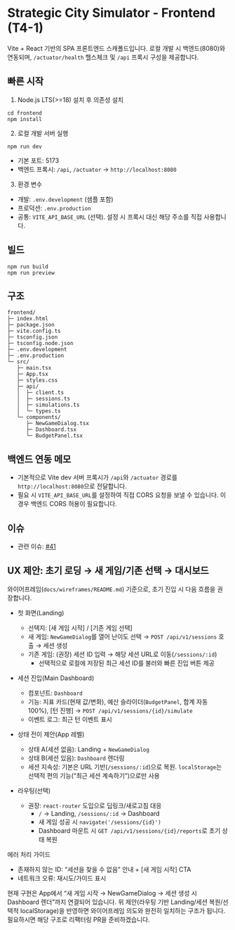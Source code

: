 # Strategic City Simulator - Frontend (T4-1)

Vite + React 기반의 SPA 프론트엔드 스캐폴드입니다. 로컬 개발 시 백엔드(8080)와 연동되며, `/actuator/health` 헬스체크 및 `/api` 프록시 구성을 제공합니다.

## 빠른 시작

1) Node.js LTS(>=18) 설치 후 의존성 설치
```
cd frontend
npm install
```

2) 로컬 개발 서버 실행
```
npm run dev
```
- 기본 포트: 5173
- 백엔드 프록시: `/api`, `/actuator` → `http://localhost:8080`

3) 환경 변수
- 개발: `.env.development` (샘플 포함)
- 프로덕션: `.env.production`
- 공통: `VITE_API_BASE_URL` (선택). 설정 시 프록시 대신 해당 주소를 직접 사용합니다.

## 빌드
```
npm run build
npm run preview
```

## 구조
```
frontend/
├─ index.html
├─ package.json
├─ vite.config.ts
├─ tsconfig.json
├─ tsconfig.node.json
├─ .env.development
├─ .env.production
└─ src/
   ├─ main.tsx
   ├─ App.tsx
   ├─ styles.css
   ├─ api/
   │  ├─ client.ts
   │  ├─ sessions.ts
   │  ├─ simulations.ts
   │  └─ types.ts
   └─ components/
      ├─ NewGameDialog.tsx
      ├─ Dashboard.tsx
      └─ BudgetPanel.tsx
```

## 백엔드 연동 메모
- 기본적으로 Vite dev 서버 프록시가 `/api`와 `/actuator` 경로를 `http://localhost:8080`으로 전달합니다.
- 필요 시 `VITE_API_BASE_URL`를 설정하여 직접 CORS 요청을 보낼 수 있습니다. 이 경우 백엔드 CORS 허용이 필요합니다.

## 이슈
- 관련 이슈: [#41](https://github.com/sonegy/strategic-city-simulator/issues/41)

## UX 제안: 초기 로딩 → 새 게임/기존 선택 → 대시보드
와이어프레임(`docs/wireframes/README.md`) 기준으로, 초기 진입 시 다음 흐름을 권장합니다.

- 첫 화면(Landing)
  - 선택지: [새 게임 시작] / [기존 게임 선택]
  - 새 게임: `NewGameDialog`를 열어 난이도 선택 → `POST /api/v1/sessions` 호출 → 세션 생성
  - 기존 게임: (권장) 세션 ID 입력 → 해당 세션 URL로 이동(`/sessions/:id`)
    - 선택적으로 로컬에 저장된 최근 세션 ID를 불러와 빠른 진입 버튼 제공

- 세션 진입(Main Dashboard)
  - 컴포넌트: `Dashboard`
  - 기능: 지표 카드(현재 값/변화), 예산 슬라이더(`BudgetPanel`, 합계 자동 100%), [턴 진행] → `POST /api/v1/sessions/{id}/simulate`
  - 이벤트 로그: 최근 턴 이벤트 표시

- 상태 전이 제안(App 레벨)
  - 상태 A(세션 없음): Landing + `NewGameDialog`
  - 상태 B(세션 있음): `Dashboard` 렌더링
  - 세션 지속성: 기본은 URL 기반(`/sessions/:id`)으로 복원. `localStorage`는 선택적 편의 기능(“최근 세션 계속하기”)으로만 사용

- 라우팅(선택)
  - 권장: `react-router` 도입으로 딥링크/새로고침 대응
    - `/` → Landing, `/sessions/:id` → Dashboard
    - 새 게임 성공 시 `navigate('/sessions/{id}')`
    - Dashboard 마운트 시 `GET /api/v1/sessions/{id}/reports`로 초기 상태 복원

 에러 처리 가이드
 - 존재하지 않는 ID: “세션을 찾을 수 없음” 안내 + [새 게임 시작] CTA
 - 네트워크 오류: 재시도/가이드 표시

 현재 구현은 App에서 “새 게임 시작 → NewGameDialog → 세션 생성 시 Dashboard 렌더”까지 연결되어 있습니다. 위 제안(라우팅 기반 Landing/세션 복원/선택적 localStorage)을 반영하면 와이어프레임 의도와 완전히 일치하는 구조가 됩니다. 필요하시면 해당 구조로 리팩터링 PR을 준비하겠습니다.
